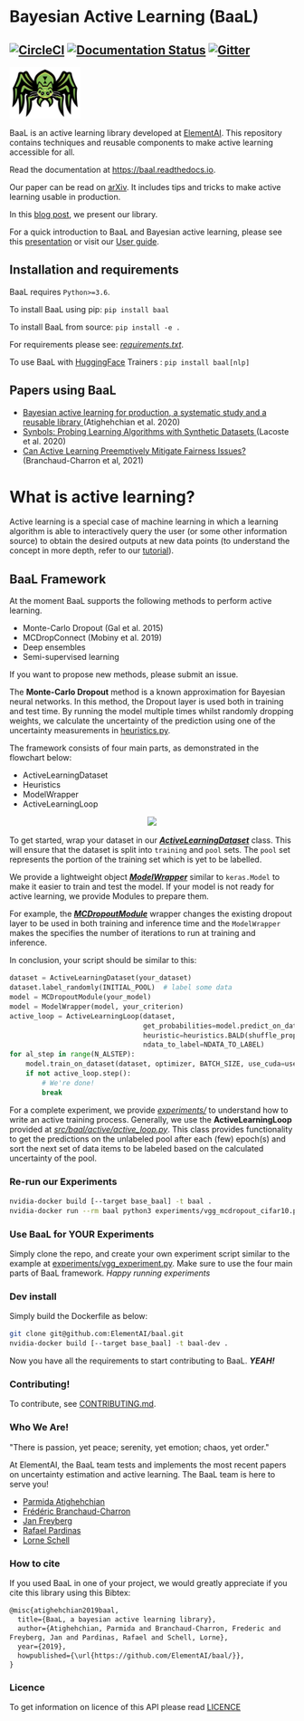 # Bayesian Active Learning (BaaL)
[![CircleCI](https://circleci.com/gh/ElementAI/baal.svg?style=svg&circle-token=aa12d3134798ff2bf8a49cebe3c855b96a776df1)](https://circleci.com/gh/ElementAI/baal)  [![Documentation Status](https://readthedocs.org/projects/baal/badge/?version=latest)](https://baal.readthedocs.io/en/latest/?badge=latest) [![Gitter](https://badges.gitter.im/eai-baal/community.svg)](https://gitter.im/eai-baal/community?utm_source=badge&utm_medium=badge&utm_campaign=pr-badge)
---

<p align="left">
  <img height=15% width=25% src="https://github.com/ElementAI/baal/blob/master/docs/_static/images/logo-transparent.png?raw=true">
</p>

BaaL is an active learning library developed at
[ElementAI](https://www.elementai.com/). This repository contains techniques
and reusable components to make active learning accessible for all.

Read the documentation at https://baal.readthedocs.io.

Our paper can be read on [arXiv](https://arxiv.org/abs/2006.09916). It includes tips and tricks to make active learning usable in production.

In this [blog post](https://www.elementai.com/news/2019/element-ai-makes-its-bayesian-active-learning-library-open-source), we present our library.

For a quick introduction to BaaL and Bayesian active learning, please see this [presentation](https://drive.google.com/file/d/1icbTSbhl-Cs1X4k5XKYOEWfhkx9wBPdw/view?usp=sharing) or visit our [User guide](https://baal.readthedocs.io/en/latest/user_guide/index.html).


## Installation and requirements

BaaL requires `Python>=3.6`.

To install BaaL using pip: `pip install baal`

To install BaaL from source: `pip install -e .`

For requirements please see: _[requirements.txt](requirements.txt)_.

To use BaaL with [HuggingFace](https://huggingface.co/) Trainers : `pip install baal[nlp]`

## Papers using BaaL

* [Bayesian active learning for production, a systematic study and a reusable library
](https://arxiv.org/abs/2006.09916) (Atighehchian et al. 2020)
* [Synbols: Probing Learning Algorithms with Synthetic Datasets
](https://nips.cc/virtual/2020/public/poster_0169cf885f882efd795951253db5cdfb.html) (Lacoste et al. 2020)
* [Can Active Learning Preemptively Mitigate Fairness Issues?
](https://arxiv.org/pdf/2104.06879.pdf) (Branchaud-Charron et al, 2021)


# What is active learning?
Active learning is a special case of machine learning in which a learning
algorithm is able to interactively query the user (or some other information
source) to obtain the desired outputs at new data points
(to understand the concept in more depth, refer to our [tutorial](https://baal.readthedocs.io/en/latest/)).

## BaaL Framework

At the moment BaaL supports the following methods to perform active learning.

- Monte-Carlo Dropout (Gal et al. 2015)
- MCDropConnect (Mobiny et al. 2019)
- Deep ensembles
- Semi-supervised learning

If you want to propose new methods, please submit an issue.


The **Monte-Carlo Dropout** method is a known approximation for Bayesian neural
networks. In this method, the Dropout layer is used both in training and test
time. By running the model multiple times whilst randomly dropping weights, we calculate the uncertainty of the prediction using one of the uncertainty measurements in [heuristics.py](src/baal/active/heuristics/heuristics.py).

The framework consists of four main parts, as demonstrated in the flowchart below:

- ActiveLearningDataset
- Heuristics
- ModelWrapper
- ActiveLearningLoop

<p align="center">
  <img src="./docs/literature/images/Baalscheme.svg">
</p>

To get started, wrap your dataset in our _[**ActiveLearningDataset**](src/baal/active/dataset.py)_ class. This will ensure that the dataset is split into
`training` and `pool` sets. The `pool` set represents the portion of the training set which is yet
to be labelled.


We provide a lightweight object _[**ModelWrapper**](src/baal/modelwrapper.py)_ similar to `keras.Model` to make it easier to train and test the model. If your model is not ready for active learning, we provide Modules to prepare them. 

For example, the _[**MCDropoutModule**](src/baal/bayesian/dropout.py)_ wrapper changes the existing dropout layer
to be used in both training and inference time and the `ModelWrapper` makes
the specifies the number of iterations to run at training and inference.

In conclusion, your script should be similar to this:
```python
dataset = ActiveLearningDataset(your_dataset)
dataset.label_randomly(INITIAL_POOL)  # label some data
model = MCDropoutModule(your_model)
model = ModelWrapper(model, your_criterion)
active_loop = ActiveLearningLoop(dataset,
                                 get_probabilities=model.predict_on_dataset,
                                 heuristic=heuristics.BALD(shuffle_prop=0.1),
                                 ndata_to_label=NDATA_TO_LABEL)
for al_step in range(N_ALSTEP):
    model.train_on_dataset(dataset, optimizer, BATCH_SIZE, use_cuda=use_cuda)
    if not active_loop.step():
        # We're done!
        break
```


For a complete experiment, we provide _[experiments/](experiments/)_ to understand how to
write an active training process. Generally, we use the **ActiveLearningLoop**
provided at _[src/baal/active/active_loop.py](src/baal/active/active_loop.py)_.
This class provides functionality to get the predictions on the unlabeled pool
after each (few) epoch(s) and sort the next set of data items to be labeled
based on the calculated uncertainty of the pool.


### Re-run our Experiments

```bash
nvidia-docker build [--target base_baal] -t baal .
nvidia-docker run --rm baal python3 experiments/vgg_mcdropout_cifar10.py 
```

### Use BaaL for YOUR Experiments

Simply clone the repo, and create your own experiment script similar to the
example at [experiments/vgg_experiment.py](experiments/vgg_experiment.py). Make sure to use the four main parts
of BaaL framework. _Happy running experiments_

### Dev install

Simply build the Dockerfile as below:

```bash
git clone git@github.com:ElementAI/baal.git
nvidia-docker build [--target base_baal] -t baal-dev .
```

Now you have all the requirements to start contributing to BaaL. _**YEAH!**_

### Contributing!

To contribute, see [CONTRIBUTING.md](./CONTRIBUTING.md).


### Who We Are!

"There is passion, yet peace; serenity, yet emotion; chaos, yet order."

At ElementAI, the BaaL team tests and implements the most recent papers on uncertainty estimation and active learning.
The BaaL team is here to serve you!

- [Parmida Atighehchian](mailto:parmida@elementai.com)
- [Frédéric Branchaud-Charron](mailto:frederic.branchaud-charron@elementai.com)
- [Jan Freyberg](mailto:jan.freyberg@gmail.com)
- [Rafael Pardinas](mailto:rafael.pardinas@elementai.com)
- [Lorne Schell](mailto:lorne.schell@elementai.com)

### How to cite

If you used BaaL in one of your project, we would greatly appreciate if you cite this library using this Bibtex:

```
@misc{atighehchian2019baal,
  title={BaaL, a bayesian active learning library},
  author={Atighehchian, Parmida and Branchaud-Charron, Frederic and Freyberg, Jan and Pardinas, Rafael and Schell, Lorne},
  year={2019},
  howpublished={\url{https://github.com/ElementAI/baal/}},
}
```

### Licence
To get information on licence of this API please read [LICENCE](./LICENSE)
